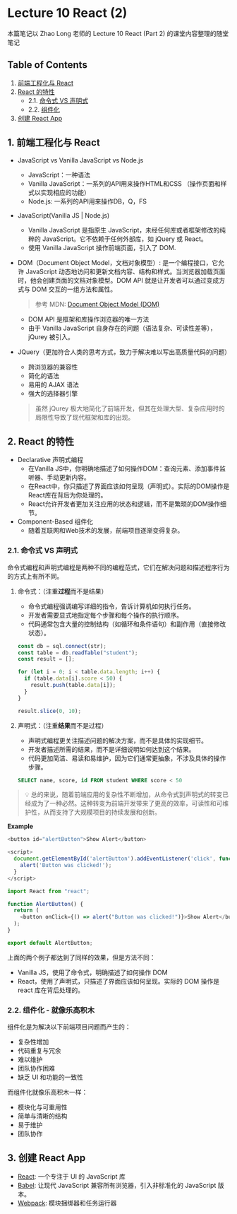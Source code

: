 # Lecture 10 React (2)

本篇笔记以 Zhao Long 老师的 Lecture 10 React (Part 2) 的课堂内容整理的随堂笔记

## Table of Contents

1. [前端工程化与 React](#1-前端工程化与-react)
2. [React 的特性](#2-react-的特性)
   - 2.1. [命令式 VS 声明式](#21-命令式-vs-声明式)
   - 2.2. [组件化](#22-组件化---就像乐高积木)
3. [创建 React App](#3-创建-react-app)

## 1. 前端工程化与 React
- JavaScript vs Vanilla JavaScript vs Node.js
  - JavaScript：一种语法
  - Vanilla JavaScript：一系列的API用来操作HTML和CSS （操作页面和样式以实现相应的功能）
  - Node.js: 一系列的API用来操作DB，Q，FS
- JavaScript(Vanilla JS | Node.js)  
  - Vanilla JavaScript 是指原生 JavaScript，未经任何库或者框架修改的纯粹的 JavaScript。它不依赖于任何外部库，如 jQuery 或 React。
  - 使用 Vanilla JavaScript 操作前端页面，引入了 DOM.

- DOM（Document Object Model，文档对象模型）: 是一个编程接口，它允许 JavaScript 动态地访问和更新文档内容、结构和样式。当浏览器加载页面时，他会创建页面的文档对象模型。DOM API 就是让开发者可以通过变成方式与 DOM 交互的一组方法和属性。

  > 参考 MDN: [Document Object Model (DOM)](https://developer.mozilla.org/en-US/docs/Web/API/Document_Object_Model)

  - DOM API 是框架和库操作浏览器的唯一方法
  - 由于 Vanilla JavaScript 自身存在的问题（语法复杂、可读性差等），jQurey 被引入。

- JQuery（更加符合人类的思考方式，致力于解决难以写出高质量代码的问题）

  - 跨浏览器的兼容性
  - 简化的语法
  - 易用的 AJAX 语法
  - 强大的选择器引擎

  > 虽然 jQurey 极大地简化了前端开发，但其在处理大型、复杂应用时的局限性导致了现代框架和库的出现。

## 2. React 的特性

- Declarative 声明式编程
  - 在Vanilla JS中，你明确地描述了如何操作DOM：查询元素、添加事件监听器、手动更新内容。
  - 在React中，你只描述了界面应该如何呈现（声明式）。实际的DOM操作是React库在背后为你处理的。
  - React允许开发者更加关注应用的状态和逻辑，而不是繁琐的DOM操作细节。
- Component-Based 组件化
  - 随着互联网和Web技术的发展，前端项目逐渐变得复杂。

### 2.1. 命令式 VS 声明式

命令式编程和声明式编程是两种不同的编程范式，它们在解决问题和描述程序行为的方式上有所不同。

1. 命令式：（注重**过程**而不是结果）

   - 命令式编程强调编写详细的指令，告诉计算机如何执行任务。
   - 开发者需要显式地指定每个步骤和每个操作的执行顺序。
   - 代码通常包含大量的控制结构（如循环和条件语句）和副作用（直接修改状态）。

   ```js
   const db = sql.connect(str);
   const table = db.readTable("student");
   const result = [];

   for (let i = 0; i < table.data.length; i++) {
     if (table.data[i].score < 50) {
       result.push(table.data[i]);
     }
   }

   result.slice(0, 10);
   ```

2. 声明式：（注重**结果**而不是过程）

   - 声明式编程更关注描述问题的解决方案，而不是具体的实现细节。
   - 开发者描述所需的结果，而不是详细说明如何达到这个结果。
   - 代码更加简洁、易读和易维护，因为它们通常更抽象，不涉及具体的操作步骤。

   ```sql
   SELECT name, score, id FROM student WHERE score < 50
   ```

> 💡 总的来说，随着前端应用的复杂性不断增加，从命令式到声明式的转变已经成为了一种必然。这种转变为前端开发带来了更高的效率，可读性和可维护性，从而支持了大规模项目的持续发展和创新。

**Example**

```js
<button id="alertButton">Show Alert</button>

<script>
  document.getElementById('alertButton').addEventListener('click', function()) {
    alert('Button was clicked!');
  }
</script>
```

```js
import React from "react";

function AlertButton() {
  return (
    <button onClick={() => alert("Button was clicked!")}>Show Alert</button>
  );
}

export default AlertButton;
```

上面的两个例子都达到了同样的效果，但是方法不同：

- Vanilla JS，使用了命令式，明确描述了如何操作 DOM
- React，使用了声明式，只描述了界面应该如何呈现。实际的 DOM 操作是 react 库在背后处理的。

### 2.2. 组件化 - 就像乐高积木

组件化是为解决以下前端项目问题而产生的：

- 复杂性增加
- 代码重复与冗余
- 难以维护
- 团队协作困难
- 缺乏 UI 和功能的一致性

而组件化就像乐高积木一样：

- 模块化与可重用性
- 简单与清晰的结构
- 易于维护
- 团队协作

## 3. 创建 React App

- [React](https://react.dev/): 一个专注于 UI 的 JavaScript 库
- [Babel](https://babeljs.io/): 让现代 JavaScript 兼容所有浏览器，引入非标准化的 JavaScript 版本。
- [Webpack](https://webpack.js.org/): 模块捆绑器和任务运行器
